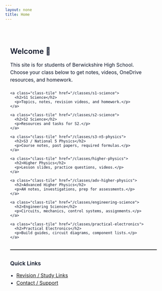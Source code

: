 ```yaml
---
layout: none
title: Home
---
```


<link rel="stylesheet" href="/assets/style.css">

<main style="max-width:1000px; margin:2rem auto; padding:1rem; font-family:-apple-system,BlinkMacSystemFont,'Inter','Roboto','Segoe UI',sans-serif; color:#0f172a;">

  <h1 style="font-size:1.5rem; font-weight:600; line-height:1.2; margin-bottom:0.5rem;">
    Welcome 👋
  </h1>

  <p style="font-size:1rem; line-height:1.5; margin-bottom:1.5rem;">
    This site is for students of Berwickshire High School.<br />
    Choose your class below to get notes, videos, OneDrive resources, and homework.
  </p>

  <div class="tile-grid">

    <a class="class-tile" href="/classes/s1-science">
      <h2>S1 Science</h2>
      <p>Topics, notes, revision videos, and homework.</p>
    </a>

    <a class="class-tile" href="/classes/s2-science">
      <h2>S2 Science</h2>
      <p>Resources and tasks for S2.</p>
    </a>

    <a class="class-tile" href="/classes/s3-n5-physics">
      <h2>S3 / National 5 Physics</h2>
      <p>Course notes, past papers, required formulas.</p>
    </a>

    <a class="class-tile" href="/classes/higher-physics">
      <h2>Higher Physics</h2>
      <p>Lesson slides, practice questions, videos.</p>
    </a>

    <a class="class-tile" href="/classes/adv-higher-physics">
      <h2>Advanced Higher Physics</h2>
      <p>AH notes, investigations, prep for assessments.</p>
    </a>

    <a class="class-tile" href="/classes/engineering-science">
      <h2>Engineering Science</h2>
      <p>Circuits, mechanics, control systems, assignments.</p>
    </a>

    <a class="class-tile" href="/classes/practical-electronics">
      <h2>Practical Electronics</h2>
      <p>Build guides, circuit diagrams, component lists.</p>
    </a>

  </div>

  <hr style="margin:2rem 0; border:none; border-top:1px solid rgba(0,0,0,0.1);" />

  <section>
    <h3 style="font-size:1.1rem; font-weight:600; margin-bottom:0.75rem;">
      Quick Links
    </h3>
    <ul style="list-style:disc; padding-left:1.25rem; line-height:1.5; font-size:1rem;">
      <li><a href="/quick-links">Revision / Study Links</a></li>
      <li><a href="/contact">Contact / Support</a></li>
    </ul>
  </section>

</main>
